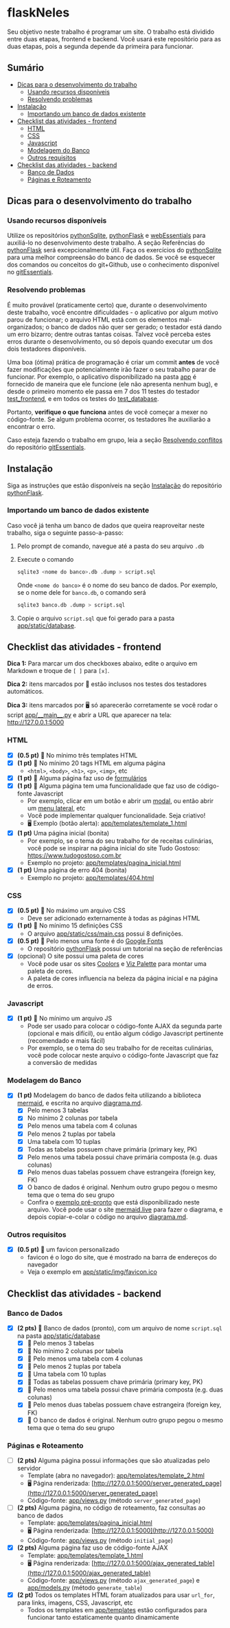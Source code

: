 # flaskNeles

Seu objetivo neste trabalho é programar um site. O trabalho está dividido entre duas etapas, frontend e backend.
Você usará este repositório para as duas etapas, pois a segunda depende da primeira para funcionar. 

## Sumário

* [Dicas para o desenvolvimento do trabalho](#dicas-para-o-desenvolvimento-do-trabalho)
  * [Usando recursos disponíveis](#usando-recursos-disponíveis)
  * [Resolvendo problemas](#resolvendo-problemas)
* [Instalação](#instalação)
  * [Importando um banco de dados existente](#importando-um-banco-de-dados-existente)
* [Checklist das atividades - frontend](#checklist-das-atividades---frontend)
  * [HTML](#html)
  * [CSS](#css)
  * [Javascript](#javascript)
  * [Modelagem do Banco](#modelagem-do-Banco)
  * [Outros requisitos](#outros-requisitos)
* [Checklist das atividades - backend](#checklist-das-atividades---backend)
  * [Banco de Dados](#banco-de-dados)
  * [Páginas e Roteamento](#páginas-e-roteamento)

## Dicas para o desenvolvimento do trabalho

### Usando recursos disponíveis

Utilize os repositórios [pythonSqlite](https://github.com/CTISM-Prof-Henry/pythonSqlite), 
[pythonFlask](https://github.com/CTISM-Prof-Henry/pythonFlask) e [webEssentials](https://github.com/CTISM-Prof-Henry/webEssentials)
para auxiliá-lo no desenvolvimento deste trabalho. A seção Referências do 
[pythonFlask](https://github.com/CTISM-Prof-Henry/pythonFlask) será excepcionalmente útil. Faça os exercícios do 
[pythonSqlite](https://github.com/CTISM-Prof-Henry/pythonSqlite) para uma melhor compreensão do banco de dados. Se
você se esquecer dos comandos ou conceitos do git+Github, use o conhecimento disponível no 
[gitEssentials](https://github.com/CTISM-Prof-Henry/gitEssentials).

### Resolvendo problemas

É muito provável (praticamente certo) que, durante o desenvolvimento deste trabalho, você encontre dificuldades - o 
aplicativo por algum motivo parou de funcionar; o arquivo HTML está com os elementos mal-organizados; o banco de dados
não quer ser gerado; o testador está dando um erro bizarro; dentre outras tantas coisas. Talvez você perceba estes 
erros durante o desenvolvimento, ou só depois quando executar um dos dois testadores disponíveis.

Uma boa (ótima) prática de programação é criar um commit **antes** de você fazer modificações que potencialmente irão
fazer o seu trabalho parar de funcionar. Por exemplo, o aplicativo disponibilizado na pasta [app](app) é fornecido de 
maneira que ele funcione (ele não apresenta nenhum bug), e desde o primeiro momento ele passa em 7 dos 11 testes do 
testador [test_frontend](test_frontend.py), e em todos os testes do [test_database](test_database.py). 

Portanto, **verifique o que funciona** antes de você começar a mexer no código-fonte. Se algum problema ocorrer, 
os testadores lhe auxiliarão a encontrar o erro.

Caso esteja fazendo o trabalho em grupo, leia a seção 
[Resolvendo conflitos](https://github.com/CTISM-Prof-Henry/gitEssentials/blob/main/chapters/resolvendo_conflitos.md)
do repositório [gitEssentials](https://github.com/CTISM-Prof-Henry/gitEssentials).

## Instalação

Siga as instruções que estão disponíveis na seção 
[Instalação](https://github.com/CTISM-Prof-Henry/pythonFlask#instala%C3%A7%C3%A3o) do repositório 
[pythonFlask](https://github.com/CTISM-Prof-Henry/pythonFlask).

### Importando um banco de dados existente

Caso você já tenha um banco de dados que queira reaproveitar neste trabalho, siga o seguinte passo-a-passo:

1. Pelo prompt de comando, navegue até a pasta do seu arquivo `.db`
2. Execute o comando
   
   ```bash
   sqlite3 <nome do banco>.db .dump > script.sql
   ```
   
   Onde `<nome do banco>` é o nome do seu banco de dados. Por exemplo, se o nome dele for `banco.db`, o comando será
   
   ```bash
   sqlite3 banco.db .dump > script.sql
   ```
   
3. Copie o arquivo `script.sql` que foi gerado para a pasta [app/static/database](app/static/database).


## Checklist das atividades - frontend

**Dica 1:** Para marcar um dos checkboxes abaixo, edite o arquivo em Markdown e troque de `[ ]` para `[x]`.

**Dica 2:** itens marcados por 🤖 estão inclusos nos testes dos testadores automáticos.

**Dica 3:** itens marcados por 🖥️ só aparecerão corretamente se você rodar o script [app/\_\_main\_\_.py](app/__main__.py)
e abrir a URL que aparecer na tela: http://127.0.0.1:5000 

### HTML

* [X] **(0.5 pt)** 🤖 No mínimo três templates HTML
* [X] **(1 pt)** 🤖 No mínimo 20 tags HTML em alguma página
  * `<html>`, `<body>`, `<h1>`, `<p>`, `<img>`, etc
* [X] **(1 pt)** 🤖 Alguma página faz uso de [formulários](https://www.w3schools.com/html/html_forms.asp)
* [X] **(1 pt)** 🤖 Alguma página tem uma funcionalidade que faz uso de código-fonte Javascript
  * Por exemplo, clicar em um botão e abrir um [modal](https://getbootstrap.com/docs/4.0/components/modal/), ou então
    abrir um [menu lateral](https://bootstrapious.com/p/bootstrap-sidebar), etc
  * Você pode implementar qualquer funcionalidade. Seja criativo!
  * 🖥 Exemplo (botão alerta): [app/templates/template_1.html](app/templates/template_1.html)
* [X] **(1 pt)** Uma página inicial (bonita)
  * Por exemplo, se o tema do seu trabalho for de receitas culinárias, você pode se inspirar na página inicial do site
    Tudo Gostoso: https://www.tudogostoso.com.br
  * Exemplo no projeto: [app/templates/pagina_inicial.html](app/templates/pagina_inicial.html)
* [X] **(1 pt)** Uma página de erro 404 (bonita)
  * Exemplo no projeto: [app/templates/404.html](app/templates/404.html)

### CSS

* [X] **(0.5 pt)** 🤖 No máximo um arquivo CSS
  * Deve ser adicionado externamente à todas as páginas HTML
* [X] **(1 pt)** 🤖 No mínimo 15 definições CSS
  * O arquivo [app/static/css/main.css](app/static/css/main.css) possui 8 definições.
* [X] **(0.5 pt)** 🤖 Pelo menos uma fonte é do [Google Fonts](https://fonts.google.com/)
  * O repositório [pythonFlask](https://github.com/CTISM-Prof-Henry/pythonFlask/blob/main/tutoriais/fontes/como_inserir_fontes.md) 
    possui um tutorial na seção de referências
* [X] (opcional) O site possui uma paleta de cores 
  * Você pode usar os sites [Coolors](https://coolors.co/) e [Viz Palette](https://projects.susielu.com/viz-palette)
    para montar uma paleta de cores.
  * A paleta de cores influencia na beleza da página inicial e na página de erros.

### Javascript

* [X] **(1 pt)** 🤖 No mínimo um arquivo JS
  * Pode ser usado para colocar o código-fonte AJAX da segunda parte (opcional e mais difícil), ou então algum código 
    Javascript pertinente (recomendado e mais fácil) 
  * Por exemplo, se o tema do seu trabalho for de receitas culinárias, você pode colocar neste arquivo o código-fonte
    Javascript que faz a conversão de medidas

### Modelagem do Banco 

* [X] **(1 pt)** Modelagem do banco de dados feita utilizando a biblioteca 
  [mermaid](https://mermaid-js.github.io/mermaid/#/), e escrita no arquivo [diagrama.md](diagrama.md).
  * [X] Pelo menos 3 tabelas
  * [X] No mínimo 2 colunas por tabela 
  * [X] Pelo menos uma tabela com 4 colunas 
  * [X] Pelo menos 2 tuplas por tabela
  * [X] Uma tabela com 10 tuplas
  * [X] Todas as tabelas possuem chave primária (primary key, PK)
  * [X] Pelo menos uma tabela possui chave primária composta (e.g. duas colunas)
  * [X] Pelo menos duas tabelas possuem chave estrangeira (foreign key, FK)
  * [X] O banco de dados é original. Nenhum outro grupo pegou o mesmo tema que o tema do seu grupo
  * Confira o [exemplo pré-pronto](diagrama.md) que está disponibilizado neste arquivo. Você pode usar o site 
    [mermaid.live](mermaid.live) para fazer o diagrama, e depois copiar-e-colar o código no arquivo 
    [diagrama.md](diagrama.md).

### Outros requisitos

* [X] **(0.5 pt)** 🤖 um favicon personalizado
  * favicon é o logo do site, que é mostrado na barra de endereços do navegador
  * Veja o exemplo em [app/static/img/favicon.ico](app/static/img/favicon.ico)

## Checklist das atividades - backend

### Banco de Dados

* [X] **(2 pts)** 🤖 Banco de dados (pronto), com um arquivo de nome `script.sql` na pasta 
  [app/static/database](app/static/database) 
  * [X] 🤖 Pelo menos 3 tabelas
  * [X] 🤖 No mínimo 2 colunas por tabela 
  * [X] 🤖 Pelo menos uma tabela com 4 colunas 
  * [X] 🤖 Pelo menos 2 tuplas por tabela
  * [X] 🤖 Uma tabela com 10 tuplas
  * [X] 🤖 Todas as tabelas possuem chave primária (primary key, PK)
  * [X] 🤖 Pelo menos uma tabela possui chave primária composta (e.g. duas colunas)
  * [X] 🤖 Pelo menos duas tabelas possuem chave estrangeira (foreign key, FK)
  * [X] 🤖 O banco de dados é original. Nenhum outro grupo pegou o mesmo tema que o tema do seu grupo

### Páginas e Roteamento

* [ ] **(2 pts)** Alguma página possui informações que são atualizadas pelo servidor
  * Template (abra no navegador): [app/templates/template_2.html](app/templates/template_2.html)
  * 🖥️ Página renderizada: [http://127.0.0.1:5000/server_generated_page](http://127.0.0.1:5000/server_generated_page)
  * Código-fonte: [app/views.py](app/views.py) (método `server_generated_page`)   
* [ ] **(2 pts)** Alguma página, no código de roteamento, faz consultas ao banco de dados
  * Template: [app/templates/pagina_inicial.html](app/templates/pagina_inicial.html)
  * 🖥️ Página renderizada: [http://127.0.0.1:5000](http://127.0.0.1:5000)
  * Código-fonte: [app/views.py](app/views.py) (método `initial_page`)
* [x] **(2 pts)** Alguma página faz uso de código-fonte AJAX
  * Template: [app/templates/template_1.html](app/templates/template_1.html)
  * 🖥️ Página renderizada: [http://127.0.0.1:5000/ajax_generated_table](http://127.0.0.1:5000/ajax_generated_table)
  * Código-fonte: [app/views.py](app/views.py) (método `ajax_generated_page`) e [app/models.py](app/models.py) (método
    `generate_table`)
* [x] **(2 pt)** Todos os templates HTML foram atualizados para usar `url_for`, para links, imagens, CSS, Javascript, etc
  * Todos os templates em [app/templates](app/templates) estão configurados para funcionar tanto estaticamente quanto 
    dinamicamente
  
